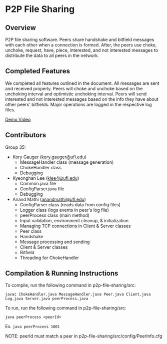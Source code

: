 # P2P File Sharing

## Overview
P2P file sharing software. Peers share handshake and bitfield messages with each other when a connection is formed. After, the peers use choke, unchoke, request, have, piece, interested, and not interested messages
to distribute the data to all peers in the network. 

## Completed Features
We completed all features outlined in the document. All messages are sent and received properly. Peers will choke and unchoke based on the unchoking interval and optimistic unchoking interval. Peers will send interested and not interested messages based on the info they have about other peers' bitfields. Major operations are logged in the respective log files.

[Demo Video](https://www.youtube.com/watch?v=fzVPSGOec-w)

## Contributors
Group 35:
- Kory Gauger (kory.gauger@ufl.edu)
  - MessageHandler class (message generation)
  - ChokeHandler class 
  - Debugging
- Kyeonghan Lee (klee4@ufl.edu)
  - Common.java file
  - ConfigParser.java file
  - Debugging
- Anand Mathi (anandmathi@ufl.edu)
  - ConfigParser class (reads data from config files)
  - Logger class (logs events in peer's log file)
  - peerProcess class (main method)
  - Input validation, environment cleanup, & initialization
  - Managing TCP connections in Client & Server classes
  - Peer class
  - Handshake
  - Message processing and sending
  - Client & Server classes
  - Bitfield
  - Threading for ChokeHandler

## Compilation & Running Instructions
To compile, run the following command in p2p-file-sharing/src:

`javac ChokeHandler.java MessageHandler.java Peer.java Client.java Log.java Server.java peerProcess.java`

To run, run the following command in p2p-file-sharing/src:

`java peerProcess <peerId>`

Ex. `java peerProcess 1001`

NOTE: peerId must match a peer in p2p-file-sharing/src/config/PeerInfo.cfg

